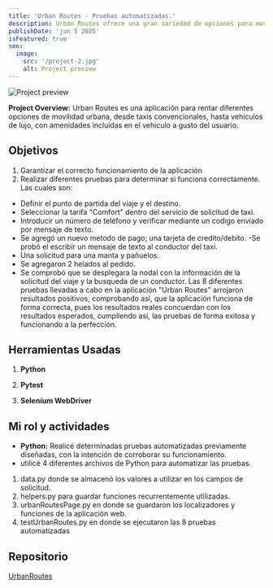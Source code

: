 ```yaml
---
title: 'Urban Routes - Pruebas automatizadas.'
description: Urban Routes ofrece una gran variedad de opciones para moverte por la ciudad.
publishDate: 'jun 5 2025'
isFeatured: true
seo:
  image:
    src: '/project-2.jpg'
    alt: Project preview
---
```


![Project preview](/project-2.jpg)



**Project Overview:**
Urban Routes es una aplicación para rentar diferentes opciones de movilidad urbana, desde taxis convencionales, hasta vehiculos de lujo, con amenidades incluidas en el vehiculo a gusto del usuario.


## Objetivos

1. Garantizar el correcto funcionamiento de la aplicación
2. Realizar diferentes pruebas para determinar si funciona correctamente. Las cuales son:
- Definir el punto de partida del viaje y el destino.
- Seleccionar la tarifa "Comfort" dentro del servicio de solicitud de taxi.
- Introducir un número de teléfono y verificar mediante un codigo enviado por mensaje de texto.
- Se agregó un nuevo metodo de pago; una tarjeta de credito/debito.
-Se probó el escribir un mensaje de texto al conductor del taxi.
- Una solicitud para una manta y pañuelos.
- Se agregaron 2 helados al pedido.
- Se comprobó que se desplegara la nodal con la información de la solicitud del viaje y la busqueda de un conductor. Las 8 diferentes pruebas llevadas a cabo en la aplicación "Urban Routes" arrojaron resultados positivos, comprobando así, que la aplicación funciona de forma correcta, pues los resultados reales concuerdan con los resultados esperados, cumpliendo así, las pruebas de forma exitosa y funcionando a la perfección.
## Herramientas Usadas

1. **Python**

2. **Pytest**

3. **Selenium WebDriver**


## Mi rol y actividades

- **Python:** 
Realicé determinadas pruebas automatizadas previamente diseñadas, con la intención de corroborar su funcionamiento.
- utilicé 4 diferentes archivos de Python para automatizar las pruebas.
1. data.py donde se almacenó los valores a utilizar en los campos de solicitud.
2. helpers.py para guardar funciones recurrentemente utilizadas.
3. urbanRoutesPage.py en donde se guardaron los localizadores y funciones de la aplicación web.
4. testUrbanRoutes.py en donde se ejecutaron las 8 pruebas automatizadas


## Repositorio

[UrbanRoutes](https://github.com/dmt97jj/qa-project-Urban-Routes-es)